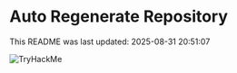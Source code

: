 # Auto Regenerate Repository

This README was last updated: 2025-08-31 20:51:07

 ![TryHackMe](https://tryhackme.com/badge/533634)